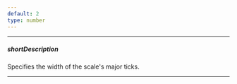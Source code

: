 ```yaml
---
default: 2
type: number
---
```

---
##### shortDescription
Specifies the width of the scale's major ticks.

---

